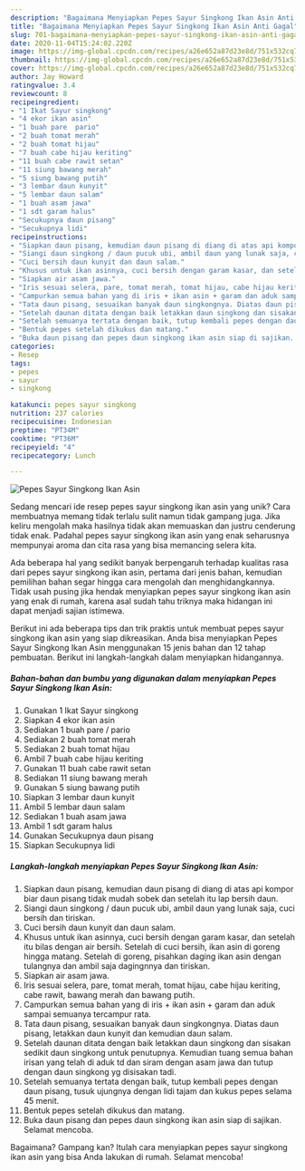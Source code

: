 ```yaml
---
description: "Bagaimana Menyiapkan Pepes Sayur Singkong Ikan Asin Anti Gagal"
title: "Bagaimana Menyiapkan Pepes Sayur Singkong Ikan Asin Anti Gagal"
slug: 701-bagaimana-menyiapkan-pepes-sayur-singkong-ikan-asin-anti-gagal
date: 2020-11-04T15:24:02.220Z
image: https://img-global.cpcdn.com/recipes/a26e652a87d23e8d/751x532cq70/pepes-sayur-singkong-ikan-asin-foto-resep-utama.jpg
thumbnail: https://img-global.cpcdn.com/recipes/a26e652a87d23e8d/751x532cq70/pepes-sayur-singkong-ikan-asin-foto-resep-utama.jpg
cover: https://img-global.cpcdn.com/recipes/a26e652a87d23e8d/751x532cq70/pepes-sayur-singkong-ikan-asin-foto-resep-utama.jpg
author: Jay Howard
ratingvalue: 3.4
reviewcount: 8
recipeingredient:
- "1 Ikat Sayur singkong"
- "4 ekor ikan asin"
- "1 buah pare  pario"
- "2 buah tomat merah"
- "2 buah tomat hijau"
- "7 buah cabe hijau keriting"
- "11 buah cabe rawit setan"
- "11 siung bawang merah"
- "5 siung bawang putih"
- "3 lembar daun kunyit"
- "5 lembar daun salam"
- "1 buah asam jawa"
- "1 sdt garam halus"
- "Secukupnya daun pisang"
- "Secukupnya lidi"
recipeinstructions:
- "Siapkan daun pisang, kemudian daun pisang di diang di atas api kompor biar daun pisang tidak mudah sobek dan setelah itu lap bersih daun."
- "Siangi daun singkong / daun pucuk ubi, ambil daun yang lunak saja, cuci bersih dan tiriskan."
- "Cuci bersih daun kunyit dan daun salam."
- "Khusus untuk ikan asinnya, cuci bersih dengan garam kasar, dan setelah itu bilas dengan air bersih. Setelah di cuci bersih, ikan asin di goreng hingga matang. Setelah di goreng, pisahkan daging ikan asin dengan tulangnya dan ambil saja dagingnnya dan tiriskan."
- "Siapkan air asam jawa."
- "Iris sesuai selera, pare, tomat merah, tomat hijau, cabe hijau keriting, cabe rawit, bawang merah dan bawang putih."
- "Campurkan semua bahan yang di iris + ikan asin + garam dan aduk sampai semuanya tercampur rata."
- "Tata daun pisang, sesuaikan banyak daun singkongnya. Diatas daun pisang, letakkan daun kunyit dan kemudian daun salam."
- "Setelah daunan ditata dengan baik letakkan daun singkong dan sisakan sedikit daun singkong untuk penutupnya. Kemudian tuang semua bahan irisan yang telah di aduk td dan siram dengan asam jawa dan tutup dengan daun singkong yg disisakan tadi."
- "Setelah semuanya tertata dengan baik, tutup kembali pepes dengan daun pisang, tusuk ujungnya dengan lidi tajam dan kukus pepes selama 45 menit."
- "Bentuk pepes setelah dikukus dan matang."
- "Buka daun pisang dan pepes daun singkong ikan asin siap di sajikan. Selamat mencoba."
categories:
- Resep
tags:
- pepes
- sayur
- singkong

katakunci: pepes sayur singkong 
nutrition: 237 calories
recipecuisine: Indonesian
preptime: "PT34M"
cooktime: "PT36M"
recipeyield: "4"
recipecategory: Lunch

---
```



![Pepes Sayur Singkong Ikan Asin](https://img-global.cpcdn.com/recipes/a26e652a87d23e8d/751x532cq70/pepes-sayur-singkong-ikan-asin-foto-resep-utama.jpg)

Sedang mencari ide resep pepes sayur singkong ikan asin yang unik? Cara membuatnya memang tidak terlalu sulit namun tidak gampang juga. Jika keliru mengolah maka hasilnya tidak akan memuaskan dan justru cenderung tidak enak. Padahal pepes sayur singkong ikan asin yang enak seharusnya mempunyai aroma dan cita rasa yang bisa memancing selera kita.



Ada beberapa hal yang sedikit banyak berpengaruh terhadap kualitas rasa dari pepes sayur singkong ikan asin, pertama dari jenis bahan, kemudian pemilihan bahan segar hingga cara mengolah dan menghidangkannya. Tidak usah pusing jika hendak menyiapkan pepes sayur singkong ikan asin yang enak di rumah, karena asal sudah tahu triknya maka hidangan ini dapat menjadi sajian istimewa.


Berikut ini ada beberapa tips dan trik praktis untuk membuat pepes sayur singkong ikan asin yang siap dikreasikan. Anda bisa menyiapkan Pepes Sayur Singkong Ikan Asin menggunakan 15 jenis bahan dan 12 tahap pembuatan. Berikut ini langkah-langkah dalam menyiapkan hidangannya.

<!--inarticleads1-->

##### Bahan-bahan dan bumbu yang digunakan dalam menyiapkan Pepes Sayur Singkong Ikan Asin:

1. Gunakan 1 Ikat Sayur singkong
1. Siapkan 4 ekor ikan asin
1. Sediakan 1 buah pare / pario
1. Sediakan 2 buah tomat merah
1. Sediakan 2 buah tomat hijau
1. Ambil 7 buah cabe hijau keriting
1. Gunakan 11 buah cabe rawit setan
1. Sediakan 11 siung bawang merah
1. Gunakan 5 siung bawang putih
1. Siapkan 3 lembar daun kunyit
1. Ambil 5 lembar daun salam
1. Sediakan 1 buah asam jawa
1. Ambil 1 sdt garam halus
1. Gunakan Secukupnya daun pisang
1. Siapkan Secukupnya lidi




<!--inarticleads2-->

##### Langkah-langkah menyiapkan Pepes Sayur Singkong Ikan Asin:

1. Siapkan daun pisang, kemudian daun pisang di diang di atas api kompor biar daun pisang tidak mudah sobek dan setelah itu lap bersih daun.
1. Siangi daun singkong / daun pucuk ubi, ambil daun yang lunak saja, cuci bersih dan tiriskan.
1. Cuci bersih daun kunyit dan daun salam.
1. Khusus untuk ikan asinnya, cuci bersih dengan garam kasar, dan setelah itu bilas dengan air bersih. Setelah di cuci bersih, ikan asin di goreng hingga matang. Setelah di goreng, pisahkan daging ikan asin dengan tulangnya dan ambil saja dagingnnya dan tiriskan.
1. Siapkan air asam jawa.
1. Iris sesuai selera, pare, tomat merah, tomat hijau, cabe hijau keriting, cabe rawit, bawang merah dan bawang putih.
1. Campurkan semua bahan yang di iris + ikan asin + garam dan aduk sampai semuanya tercampur rata.
1. Tata daun pisang, sesuaikan banyak daun singkongnya. Diatas daun pisang, letakkan daun kunyit dan kemudian daun salam.
1. Setelah daunan ditata dengan baik letakkan daun singkong dan sisakan sedikit daun singkong untuk penutupnya. Kemudian tuang semua bahan irisan yang telah di aduk td dan siram dengan asam jawa dan tutup dengan daun singkong yg disisakan tadi.
1. Setelah semuanya tertata dengan baik, tutup kembali pepes dengan daun pisang, tusuk ujungnya dengan lidi tajam dan kukus pepes selama 45 menit.
1. Bentuk pepes setelah dikukus dan matang.
1. Buka daun pisang dan pepes daun singkong ikan asin siap di sajikan. Selamat mencoba.




Bagaimana? Gampang kan? Itulah cara menyiapkan pepes sayur singkong ikan asin yang bisa Anda lakukan di rumah. Selamat mencoba!
